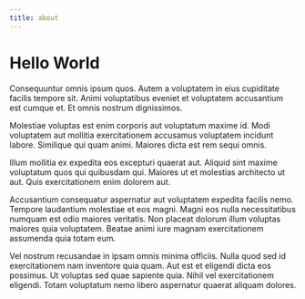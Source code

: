 ```yaml
---
title: about
---
```


# Hello World

Consequuntur omnis ipsum quos. Autem a voluptatem in eius cupiditate facilis
tempore sit. Animi voluptatibus eveniet et voluptatem accusantium est cumque et.
Et omnis nostrum dignissimos.

Molestiae voluptas est enim corporis aut voluptatum maxime id. Modi voluptatem
aut mollitia exercitationem accusamus voluptatem incidunt labore. Similique qui
quam animi. Maiores dicta est rem sequi omnis.

Illum mollitia ex expedita eos excepturi quaerat aut. Aliquid sint maxime
voluptatum quos qui quibusdam qui. Maiores ut et molestias architecto ut aut.
Quis exercitationem enim dolorem aut.

Accusantium consequatur aspernatur aut voluptatem expedita facilis nemo. Tempore
laudantium molestiae et eos magni. Magni eos nulla necessitatibus numquam est
odio maiores veritatis. Non placeat dolorum illum voluptas maiores quia
voluptatem. Beatae animi iure magnam exercitationem assumenda quia totam eum.

Vel nostrum recusandae in ipsam omnis minima officiis. Nulla quod sed id
exercitationem nam inventore quia quam. Aut est et eligendi dicta eos possimus.
Ut voluptas sed quae sapiente quia. Nihil vel exercitationem eligendi. Totam
voluptatum nemo libero aspernatur quaerat aliquam dolores.
